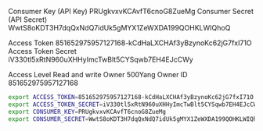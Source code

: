 Consumer Key (API Key)	PRUgkvxvKCAvfT6cnoG8ZueMg
Consumer Secret (API Secret)	WwtS8oKDT3H7dqQxNdQ7idUk5gMYX1ZeWXDA199QOHKLWIQhoQ

Access Token	851652975957127168-kCdHaLXCHAf3yBzynoKc62jG7fxI71O
Access Token Secret	iV330tl5xRtN960uXHHyImcTwBlt5CYSqwb7EH4EJcCWy

Access Level	Read and write
Owner	500Yang
Owner ID	851652975957127168


```bash
export ACCESS_TOKEN=851652975957127168-kCdHaLXCHAf3yBzynoKc62jG7fxI71O
export ACCESS_TOKEN_SECRET=iV330tl5xRtN960uXHHyImcTwBlt5CYSqwb7EH4EJcCWy
export CONSUMER_KEY=PRUgkvxvKCAvfT6cnoG8ZueMg
export CONSUMER_SECRET=WwtS8oKDT3H7dqQxNdQ7idUk5gMYX1ZeWXDA199QOHKLWIQhoQ
```
